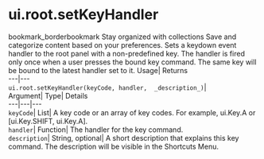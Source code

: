  
#  ui.root.setKeyHandler 
bookmark_borderbookmark Stay organized with collections  Save and categorize content based on your preferences. 
Sets a keydown event handler to the root panel with a non-predefined key. The handler is fired only once when a user presses the bound key command. The same key will be bound to the latest handler set to it. 
Usage| Returns  
---|---  
`ui.root.setKeyHandler(keyCode, handler,  _description_)`|   
Argument|  Type| Details  
---|---|---  
`keyCode`| List| A key code or an array of key codes. For example, ui.Key.A or [ui.Key.SHIFT, ui.Key.A].  
`handler`| Function| The handler for the key command.  
`description`| String, optional| A short description that explains this key command. The description will be visible in the Shortcuts Menu.  
